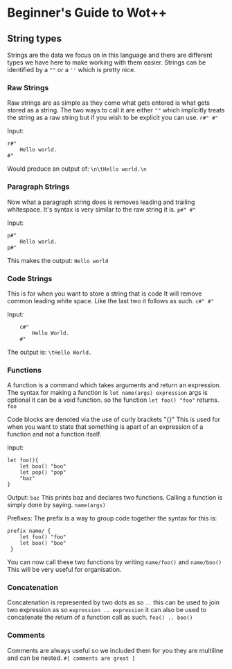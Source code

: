 # Beginner's Guide to Wot++

## String types

Strings are the data we focus on in this language and there are different types we have here to make working with them easier. Strings can be identified by a `""` or a `''` which is pretty nice.

### Raw Strings

Raw strings are as simple as they come what gets entered is what gets stored as a string. The two ways to call it are either `""` which implicitly treats the string as a raw string but if you wish to be explicit you can use. `r#" #"`

Input:

```wot++
r#"
    Hello world.
#"
```

Would produce an output of:
`\n\tHello world.\n`

### Paragraph Strings

Now what a paragraph string does is removes leading and trailing whitespace. It's syntax is very similar to the raw string it is. `p#" #"`

Input:

```wot++
p#"
    Hello world.
p#"
```

This makes the output:
`Hello world`

### Code Strings

This is for when you want to store a string that is code It will remove common leading white space. Like the last two it follows as such. `c#" #"`

Input:

```wot++
    c#"
        Hello World.
    #"
```

The output is:
` \tHello World. `

### Functions

A function is a command which takes arguments and return an expression. The syntax for making a function is ` let name(args) expression ` args is optional it can be a void function.  so the function ` let foo() "foo" ` returns. `foo`

Code blocks are denoted via the use of curly brackets "{}"  This is used for when you want to state that something is apart of an expression of a function and not a function itself.

Input:

```wot++
let foo(){
    let boo() "boo"
    let pop() "pop"
    "baz"
}
```

Output:
` baz `
This prints baz and declares two functions.
Calling a function is simply done by saying. ` name(args) `

Prefixes:
The prefix is a way to group code together the syntax for this is:

```wot++
prefix name/ {
    let foo() "foo" 
    let boo() "boo"
 } 
```

You can now call these two functions by writing `name/foo()` and ` name/boo() ` This will be very useful for organisation.

### Concatenation

Concatenation is represented by two dots as so ` .. ` this can be used to join two expression as so ` expression .. expression ` it can also be used to concatenate the return of a function call as such. ` foo() .. boo() `

### Comments

Comments are always useful so we included them for you they are multiline and can be nested. ` #[ comments are great ] `
